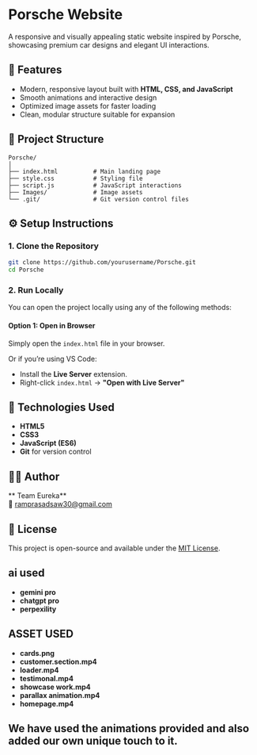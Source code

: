 # Porsche Website

A responsive and visually appealing static website inspired by Porsche, showcasing premium car designs and elegant UI interactions.

## 🚀 Features
- Modern, responsive layout built with **HTML, CSS, and JavaScript**
- Smooth animations and interactive design
- Optimized image assets for faster loading
- Clean, modular structure suitable for expansion

## 📁 Project Structure
```
Porsche/
│
├── index.html          # Main landing page
├── style.css           # Styling file
├── script.js           # JavaScript interactions
├── Images/             # Image assets
└── .git/               # Git version control files
```

## ⚙️ Setup Instructions

### 1. Clone the Repository
```bash
git clone https://github.com/yourusername/Porsche.git
cd Porsche
```

### 2. Run Locally
You can open the project locally using any of the following methods:

#### Option 1: Open in Browser
Simply open the `index.html` file in your browser.



Or if you’re using VS Code:
- Install the **Live Server** extension.
- Right-click `index.html` → **"Open with Live Server"**

## 🧩 Technologies Used
- **HTML5**
- **CSS3**
- **JavaScript (ES6)**
- **Git** for version control




## 🧑‍💻 Author
**   Team Eureka**  
📧 ramprasadsaw30@gmail.com  


## 🪪 License
This project is open-source and available under the [MIT License](LICENSE).

## ai used 
- **gemini pro**
- **chatgpt pro**
- **perpexility**

## ASSET USED

- **cards.png**
- **customer.section.mp4**
-  **loader.mp4**
-   **testimonal.mp4**
-    **showcase work.mp4**
-  **parallax animation.mp4**
-  **homepage.mp4**
  
## We have used the animations provided and also added our own unique touch to it.
